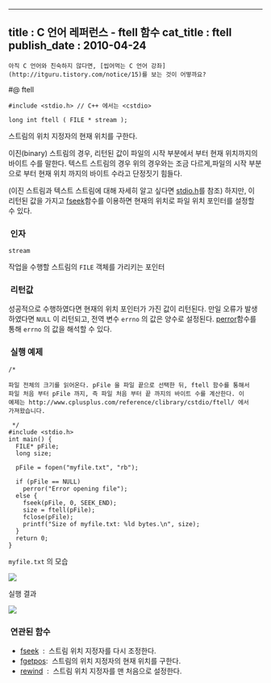 ----------------
title : C 언어 레퍼런스 - ftell 함수
cat_title :  ftell
publish_date : 2010-04-24
--------------



```warning
아직 C 언어와 친숙하지 않다면, [씹어먹는 C 언어 강좌](http://itguru.tistory.com/notice/15)를 보는 것이 어떻까요?

```

#@ ftell

```info-format
#include <stdio.h> // C++ 에서는 <cstdio>

long int ftell ( FILE * stream );

```

스트림의 위치 지정자의 현재 위치를 구한다.

이진(binary) 스트림의 경우, 리턴된 값이 파일의 시작 부분에서 부터 현재 위치까지의 바이트 수를 말한다.
텍스트 스트림의 경우 위의 경우와는 조금 다르게,파일의 시작 부분으로 부터 현재 위치 까지의 바이트 수라고 단정짓기 힘들다.

(이진 스트림과 텍스트 스트림에 대해 자세히 알고 싶다면 [stdio.h](http://itguru.tistory.com/34)를 참조) 하지만, 이 리턴된 값을 가지고 [fseek](http://itguru.tistory.com/72)함수를 이용하면 현재의 위치로 파일 위치 포인터를 설정할 수 있다.



###  인자


`stream`

작업을 수행할 스트림의 `FILE` 객체를 가리키는 포인터



###  리턴값




성공적으로 수행하였다면 현재의 위치 포인터가 가진 값이 리턴된다.
만일 오류가 발생하였다면 `NULL` 이 리턴되고, 전역 변수 `errno` 의 값은 양수로 설정된다. [perror](http://itguru.tistory.com/53)함수를 통해 `errno` 의 값을 해석할 수 있다.



###  실행 예제




```cpp-formatted
/*

파일 전체의 크기를 읽어온다. pFile 을 파일 끝으로 선택한 뒤, ftell 함수를 통해서
파일 처음 부터 pFile 까지, 즉 파일 처음 부터 끝 까지의 바이트 수를 계산한다. 이
예제는 http://www.cplusplus.com/reference/clibrary/cstdio/ftell/ 에서
가져왔습니다.

 */
#include <stdio.h>
int main() {
  FILE* pFile;
  long size;

  pFile = fopen("myfile.txt", "rb");

  if (pFile == NULL)
    perror("Error opening file");
  else {
    fseek(pFile, 0, SEEK_END);
    size = ftell(pFile);
    fclose(pFile);
    printf("Size of myfile.txt: %ld bytes.\n", size);
  }
  return 0;
}
```


`myfile.txt` 의 모습


![](http://img1.daumcdn.net/thumb/R1920x0/?fname=http%3A%2F%2Fcfile25.uf.tistory.com%2Fimage%2F1858FF104BD2ACF234484A)

실행 결과


![](http://img1.daumcdn.net/thumb/R1920x0/?fname=http%3A%2F%2Fcfile2.uf.tistory.com%2Fimage%2F134E27104BD2ACF2879D3F)




###  연관된 함수

*  [fseek](http://itguru.tistory.com/72)  :  스트림 위치 지정자를 다시 조정한다.
*  [fgetpos](http://itguru.tistory.com/70):  스트림의 위치 지정자의 현재 위치를 구한다.
*  [rewind](http://itguru.tistory.com/75)  :  스트림 위치 지정자를 맨 처음으로 설정한다.